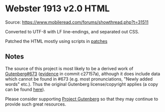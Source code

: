 # Webster 1913 v2.0 HTML

Source: <https://www.mobileread.com/forums/showthread.php?t=31511>

Converted to UTF-8 with LF line-endings, and separated out CSS.

Patched the HTML mostly using scripts in [patches](./patches)

## Notes

The source of this project is most likely to be a derived work of
[Gutenberg#673][] ([evidence][] in commit c27157a), although it does include
data which cannot be found in #673 (e.g. most pronunciations, "Newly added
words" etc.). Thus the original Gutenberg license/copyright applies (a copy
can be found [here](./LICENSE)).

Please consider supporting [Project Gutenberg][] so that they may continue to
provide such great resources.

[Gutenberg#673]: http://www.gutenberg.org/ebooks/673
[evidence]: https://github.com/johncf/webster-2.0-html/commit/c27157a?diff=split#diff-743b9d1bdfc9c0b58fc56e104a32c223R136277
[Project Gutenberg]: http://www.gutenberg.org/wiki/Gutenberg:Project_Gutenberg_Needs_Your_Donation
